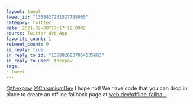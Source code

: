 ```yaml
---
layout: tweet
tweet_id: "1358827231527768065"
category: twitter
date: 2021-02-08T17:17:12.000Z
source: Twitter Web App
favorite_count: 1
retweet_count: 0
is_reply: true
in_reply_to_id: "1358826837854535683"
in_reply_to_user: thexpaw
tags:
- tweet
---
```


[@thexpaw](https://twitter.com/@thexpaw) [@ChromiumDev](https://twitter.com/@ChromiumDev) I hope not! We have code that you can drop in place to create an offline fallback page at [web.dev/offline-fallba…](https://web.dev/offline-fallback-page/)
